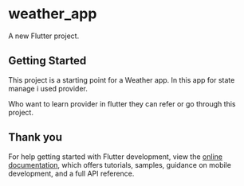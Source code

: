 # weather_app

A new Flutter project.

## Getting Started

This project is a starting point for a Weather app.
In this app for state manage i used provider.

Who want to learn provider in flutter they can refer or go through this project.


## Thank you

For help getting started with Flutter development, view the
[online documentation](https://docs.flutter.dev/), which offers tutorials,
samples, guidance on mobile development, and a full API reference.
